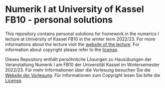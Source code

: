# Numerik I at University of Kassel FB10 - personal solutions
This repository contains personal solutions for homework in the numerics I lecture at University of Kassel FB10 in the winter term 2022/23. For more informations about the lecture visit the [website of the lecture](https://portal.uni-kassel.de/qisserver/rds?state=verpublish&status=init&vmfile=no&moduleCall=webInfo&publishConfFile=webInfo&publishSubDir=veranstaltung&veranstaltung.veranstid=177600). 
For information about copyright please refer to the [license](LICENSE).

Dieses Repository enthält persöhnliche Lösungen zu Hausübungen der Veranstaltung Numerik I am FB10 der Universität Kassel im Wintersemester 2022/23. Für mehr Informationen über die Vorlesung besuchen Sie die [Website der Vorlesung](https://portal.uni-kassel.de/qisserver/rds?state=verpublish&status=init&vmfile=no&moduleCall=webInfo&publishConfFile=webInfo&publishSubDir=veranstaltung&veranstaltung.veranstid=177600). 
Für Informationen zum Copyright lesen Sie bitte die [License](LICENSE).
